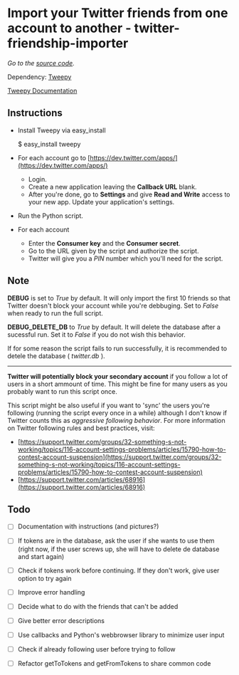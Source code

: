 Import your Twitter friends from one account to another - twitter-friendship-importer
===========================



*Go to the [source code](http://github.com/penaeric/twitter-friendship-importer/blob/master/twitter-friendship-importer.py).*

Dependency: [Tweepy](http://tweepy.github.io/)

[Tweepy Documentation](http://pythonhosted.org/tweepy/html/index.html)




Instructions
-------------------------------


* Install Tweepy via easy_install

	$ easy_install tweepy


* For each account go to [https://dev.twitter.com/apps/](https://dev.twitter.com/apps/)
	* Login. 
	* Create a new application leaving the **Callback URL** blank.
	* After you're done, go to **Settings** and give **Read and Write** access to your new app. Update your application's settings.
* Run the Python script.  
* For each account 
	* Enter the **Consumer key** and the **Consumer secret**.  
	* Go to the URL given by the script and authorize the script. 
	* Twitter will give you a *PIN* number which you'll need for the script.


Note
-------------------------------

**DEBUG** is set to *True* by default. It will only import the first 10 friends so that Twitter doesn't block your account while you're debbuging.  Set to *False* when ready to run the full script.

**DEBUG_DELETE_DB** to *True* by default. It will delete the database after a sucessful run. Set it to *False* if you do not wish this behavior.

If for some reason the script fails to run successfully, it is recommended to detele the database ( *twitter.db* ).

-------------------------------

**Twitter will potentially block your secondary account** if you follow a lot of users in a short ammount of time. This might be fine for many users as you probably want to run this script once.

This script might be also useful if you want to 'sync' the users you're following (running the script every once in a while) although I don't know if Twitter counts this as *aggressive following behavior*. 
For more information on Twitter following rules and best practices, visit:

* [https://support.twitter.com/groups/32-something-s-not-working/topics/116-account-settings-problems/articles/15790-how-to-contest-account-suspension](https://support.twitter.com/groups/32-something-s-not-working/topics/116-account-settings-problems/articles/15790-how-to-contest-account-suspension)
* [https://support.twitter.com/articles/68916](https://support.twitter.com/articles/68916)
	
	
Todo
--------------------------------

- [ ] Documentation with instructions (and pictures?)

- [ ] If tokens are in the database, ask the user if she wants to use them (right now, if the user screws up, she will have to delete de database and start again)

- [ ] Check if tokens work before continuing. If they don't work, give user option to try again

- [ ] Improve error handling

- [ ] Decide what to do with the friends that can't be added

- [ ] Give better error descriptions

- [ ] Use callbacks and Python's webbrowser library to minimize user input

- [ ] Check if already following user before trying to follow

- [ ] Refactor getToTokens and getFromTokens to share common code
